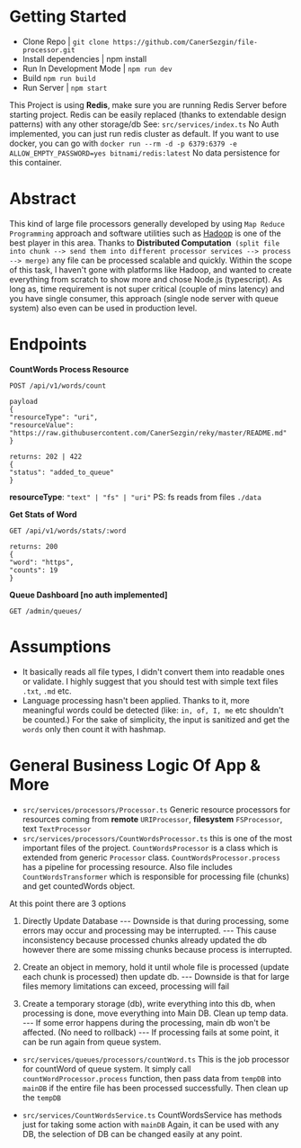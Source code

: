 # Getting Started

-   Clone Repo |  `git clone https://github.com/CanerSezgin/file-processor.git`
-   Install dependencies | npm install
-   Run In Development Mode |  `npm run dev`
-   Build `npm run build`
-   Run Server |  `npm start`

   This Project is using **Redis**, make sure you are running Redis Server before starting project.
   Redis can be easily replaced (thanks to extendable design patterns) with any other storage/db
   See: `src/services/index.ts`
   No Auth implemented, you can just run redis cluster as default.
   If you want to use docker, you can go with 
   `docker run --rm -d -p 6379:6379 -e ALLOW_EMPTY_PASSWORD=yes bitnami/redis:latest` 
   No data persistence for this container.

# Abstract 
This kind of large file processors generally developed by using `Map Reduce Programming` approach and software utilities such as [Hadoop](https://hadoop.apache.org/) is one of the best player in this area. Thanks to **Distributed Computation**` (split file into chunk --> send them into different processor services --> process --> merge)` any file can be processed scalable and quickly.
Within the scope of this task, I haven't gone with platforms like Hadoop, and wanted to create everything from scratch to show more and chose Node.js (typescript). 
As long as, time requirement is not super critical (couple of mins latency) and you have single consumer, this approach (single node server with queue system) also even can be used in production level.

# Endpoints

**CountWords Process Resource** 
```
POST /api/v1/words/count

payload
{
"resourceType": "uri",
"resourceValue": "https://raw.githubusercontent.com/CanerSezgin/reky/master/README.md"
}

returns: 202 | 422
{
"status": "added_to_queue"
}
```
**resourceType**: `"text" | "fs" | "uri"`
PS: fs reads from files `./data`


**Get Stats of Word**
```
GET /api/v1/words/stats/:word

returns: 200
{
"word": "https",
"counts": 19
}
```

**Queue Dashboard [no auth implemented]**
```
GET /admin/queues/
```

# Assumptions
* It basically reads all file types, I didn't convert them into readable ones or validate. 
I highly suggest that you should test with simple text files `.txt`, `.md` etc.
* Language processing hasn't been applied. Thanks to it, more meaningful words could be detected (like: `in, of, I, me` etc shouldn't be counted.) For the sake of simplicity, the input is sanitized and get the `words` only then count it with hashmap. 

# General Business Logic Of App & More
* `src/services/processors/Processor.ts` Generic resource processors for resources coming from **remote** `URIProcessor`, **filesystem** `FSProcessor`, text `TextProcessor`
* `src/services/processors/CountWordsProcessor.ts` this is one of the most important files of the project. `CountWordsProcessor` is a class which is extended from generic `Processor` class.
`CountWordsProcessor.process` has a pipeline for processing resource. 
Also file includes `CountWordsTransformer` which is responsible for processing file (chunks) and get countedWords object. 

At this point there are 3 options
1. Directly Update Database
--- Downside is that during processing, some errors may occur and processing may be interrupted.
--- This cause inconsistency because processed chunks already updated the db however there are some missing chunks because process is interrupted.

2. Create an object in memory, hold it until whole file is processed (update each chunk is processed) then update db.
--- Downside is that for large files memory limitations can exceed, processing will fail

3. Create a temporary storage (db), write everything into this db, when processing is done, move everything into Main DB. Clean up temp data.
 --- If some error happens during the processing, main db won't be affected. (No need to rollback)
 --- If processing fails at some point, it can be run again from queue system.

* `src/services/queues/processors/countWord.ts` This is the job processor for countWord of queue system. It simply call `countWordProcessor.process` function, then pass data from `tempDB` into `mainDB` if the entire file has been processed successfully. Then clean up the `tempDB`

* `src/services/CountWordsService.ts` CountWordsService has methods just for taking some action with `mainDB` Again, it can be used with any DB, the selection of DB can be changed easily at any point.